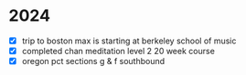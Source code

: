 # 2024

- [x] trip to boston max is starting at berkeley school of music 
- [x] completed chan meditation level 2 20 week course
- [x] oregon pct sections g & f southbound 
